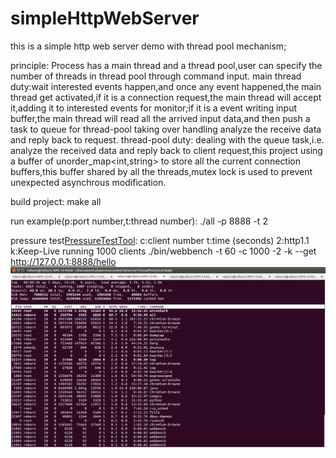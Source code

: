 # simpleHttpWebServer
this is a simple http web server demo with  thread pool mechanism;

principle:
Process has a main thread and a thread pool,user can specify the number of threads in thread pool through command input.
main thread duty:wait interested events happen,and once any event happened,the main thread get activated,if it is a connection
                 request,the main thread will accept it,adding it to interested events for monitor;if it is a event writing 
                 input buffer,the main thread will read all the arrived input data,and then push a task to queue for thread-pool
                 taking over handling analyze the receive data and reply back to request.
thread-pool duty:
                 dealing with the queue task,i.e. analyze the received data and reply back to client request,this project using
                 a buffer of unorder_map<int,string> to store all the current connection buffers,this buffer shared by all the 
                 threads,mutex lock  is used to prevent unexpected asynchrous modification.


build project:
make all

run example(p:port number,t:thread number):
./all -p 8888 -t 2

pressure test[PressureTestTool](https://github.com/linyacool/WebBench):
c:client number t:time (seconds) 2:http1.1 k:Keep-Live
running 1000 clients
./bin/webbench -t 60 -c 1000 -2 -k --get  http://127.0.0.1:8888/hello
![alt text](https://github.com/anson0/simpleHttpWebServer/blob/master/memoryCpuUsage.png)


 


